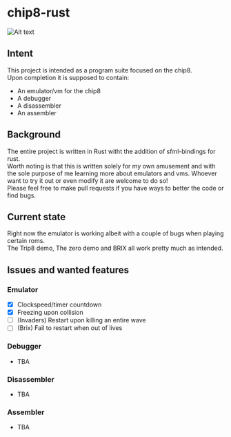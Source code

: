 # chip8-rust

![Alt text](https://github.com/PierreLeidbring/chip8-rust/blob/master/img/c8.png "Screenshot")

## Intent
This project is intended as a program suite focused on the chip8.  
Upon completion it is supposed to contain:  
* An emulator/vm for the chip8
* A debugger
* A disassembler
* An assembler

## Background
The entire project is written in Rust witht the addition of sfml-bindings for rust.  
Worth noting is that this is written solely for my own amusement and with the sole purpose of me learning more about emulators and vms.
Whoever want to try it out or even modify it are welcome to do so!  
Please feel free to make pull requests if you have ways to better the code or find bugs.  

## Current state
Right now the emulator is working albeit with a couple of bugs when playing certain roms.  
The Trip8 demo, The zero demo and BRIX all work pretty much as intended.

## Issues and wanted features
### Emulator
- [x] Clockspeed/timer countdown
- [x] Freezing upon collision
- [ ] (Invaders) Restart upon killing an entire wave
- [ ] (Brix) Fail to restart when out of lives
### Debugger
* TBA
### Disassembler
* TBA
### Assembler
* TBA
